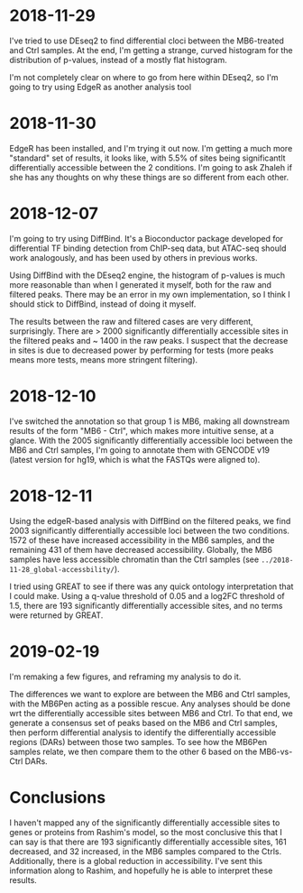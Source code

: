 # 2018-11-29

I've tried to use DEseq2 to find differential cloci between the MB6-treated and Ctrl samples.
At the end, I'm getting a strange, curved histogram for the distribution of p-values, instead of a mostly flat histogram.

I'm not completely clear on where to go from here within DEseq2, so I'm going to try using EdgeR as another analysis tool

# 2018-11-30

EdgeR has been installed, and I'm trying it out now.
I'm getting a much more "standard" set of results, it looks like, with 5.5% of sites being significantlt differentially accessible between the 2 conditions.
I'm going to ask Zhaleh if she has any thoughts on why these things are so different from each other.

# 2018-12-07

I'm going to try using DiffBind.
It's a Bioconductor package developed for differential TF binding detection from ChIP-seq data, but ATAC-seq should work analogously, and has been used by others in previous works.

Using DiffBind with the DEseq2 engine, the histogram of p-values is much more reasonable than when I generated it myself, both for the raw and filtered peaks.
There may be an error in my own implementation, so I think I should stick to DiffBind, instead of doing it myself.

The results between the raw and filtered cases are very different, surprisingly.
There are > 2000 significantly differentially accessible sites in the filtered peaks and ~ 1400 in the raw peaks.
I suspect that the decrease in sites is due to decreased power by performing for tests (more peaks means more tests, means more stringent filtering).

# 2018-12-10

I've switched the annotation so that group 1 is MB6, making all downstream results of the form "MB6 - Ctrl", which makes more intuitive sense, at a glance.
With the 2005 significantly differentially accessible loci between the MB6 and Ctrl samples, I'm going to annotate them with GENCODE v19 (latest version for hg19, which is what the FASTQs were aligned to).

# 2018-12-11

Using the edgeR-based analysis with DiffBind on the filtered peaks, we find 2003 significantly differentially accessible loci between the two conditions.
1572 of these have increased accessibility in the MB6 samples, and the remaining 431 of them have decreased accessibility.
Globally, the MB6 samples have less accessible chromatin than the Ctrl samples (see `../2018-11-28_global-accessbility/`).

I tried using GREAT to see if there was any quick ontology interpretation that I could make.
Using a q-value threshold of 0.05 and a log2FC threshold of 1.5, there are 193 significantly differentially accessible sites, and no terms were returned by GREAT.

# 2019-02-19

I'm remaking a few figures, and reframing my analysis to do it.

The differences we want to explore are between the MB6 and Ctrl samples, with the MB6Pen acting as a possible rescue.
Any analyses should be done wrt the differentially accessible sites between MB6 and Ctrl.
To that end, we generate a consensus set of peaks based on the MB6 and Ctrl samples, then perform differential analysis to identify the differentially accessible regions (DARs) between those two samples.
To see how the MB6Pen samples relate, we then compare them to the other 6 based on the MB6-vs-Ctrl DARs.

# Conclusions

I haven't mapped any of the significantly differentially accessible sites to genes or proteins from Rashim's model, so the most conclusive this that I can say is that there are 193 significantly differentially accessible sites, 161 decreased, and 32 increased, in the MB6 samples compared to the Ctrls.
Additionally, there is a global reduction in accessibility.
I've sent this information along to Rashim, and hopefully he is able to interpret these results.
